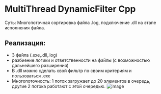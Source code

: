 # MultiThread DynamicFilter Cpp
Суть: Многопоточная сортировка файла .log, подключение .dll на этапе исполнения файла.

## Реализация:
 - 3 файла (.exe,.dll,.log)
 - разбиение логики и ответственности на файлы (с возможностью дальнейшего разширения)
 - В .dll можно сделать свой фильтр по своим критериям и пользоваться .exe
 - Многопоточность: 1 поток загружает до 20 элементов в очередь, другие 2 потока работают с этой очередью.
![image](https://github.com/user-attachments/assets/39e2f6fc-dbb7-48cc-8791-80e10489a632)
